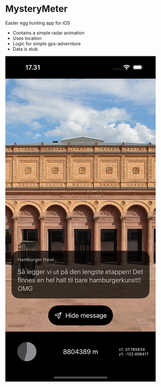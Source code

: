 # MysteryMeter
Easter egg hunting app for iOS

- Contains a simple radar animation
- Uses location
- Logic for simple gps-advernture
- Data is stub
  
![screenshot](readme_resources/screenshot.png)

